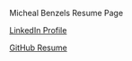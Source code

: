 Micheal Benzels Resume Page
<p><a href="https://www.linkedin.com/in/michealbenzelcloudservice/">LinkedIn Profile </a></p>
<p><a href="http://htmlpreview.github.io/?https://github.com/tickers/resume/blob/master/micheal-benzel_resume.html">GitHub Resume </a></p>
